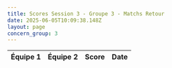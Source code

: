```yaml
---
title: Scores Session 3 - Groupe 3 - Matchs Retour
date: 2025-06-05T10:09:38.148Z
layout: page
concern_group: 3
---
```




| Équipe 1 | Équipe 2 | Score | Date |
|----------|----------|-------|------|


